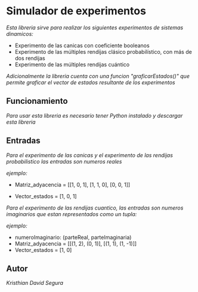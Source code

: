 # Simulador de experimentos

_Esta libreria sirve para realizar los siguientes experimentos de sistemas dinamicos:_

- Experimento de las canicas con coeficiente booleanos
- Experimento de las múltiples rendijas clásico probabilístico, con más de dos rendijas
- Experimento de las múltiples rendijas cuántico

_Adicionalmente la libreria cuenta con una funcion "graficarEstados()" que permite graficar el vector de estados resultante de los experimentos_

## Funcionamiento

_Para usar esta libreria es necesario tener Python instalado y descargar esta libreria_

## Entradas

_Para el experimento de las canicas y el experimento de las rendijas probabilistico las entradas son numeros reales_

_ejemplo:_

- Matriz_adyacencia = [[1, 0, 1],
                       [1, 1, 0],
                       [0, 0, 1]]
                       
- Vector_estados = [1, 0, 1]

_Para el experimento de las rendijas cuantico, las entradas son numeros imaginarios que estan representados como un tupla:_

_ejemplo:_

- numeroImaginario: (parteReal, parteImaginaria)
- Matriz_adyacencia = [[(1, 2), (0, 1)], [(1, 1), (1, -1)]]
- Vector_estados = [1, 0]

## Autor 
_Kristhian David Segura_
